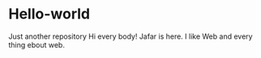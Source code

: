 # Hello-world
Just another repository
Hi every body!
Jafar is here. I like Web and every thing ebout web.

